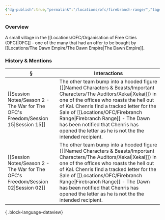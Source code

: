 ```yaml
---
{"dg-publish":true,"permalink":"/locations/ofc/firebranch-range/","tags":["Discovered"],"updated":"2025-06-11T21:46:43.948+01:00"}
---
```


### Overview
A small village in the [[Locations/OFC/Organisation of Free Cities (OFC)\|OFC]] - one of the many that had an offer to be bought by [[Locations/The Dawn Empire/The Dawn Empire\|The Dawn Empire]].

### History & Mentions
| §                                                                                    | Interactions                                                                                                                                                                                                                                                                            |
| ------------------------------------------------------------------------------------ | --------------------------------------------------------------------------------------------------------------------------------------------------------------------------------------------------------------------------------------------------------------------------------------- |
| [[Session Notes/Season 2 - The War for The OFC's Freedom/Session 15\|Session 15]] | The other team bump into a hooded figure ([[Named Characters & Beasts/Important Characters/The Auditors/Xekai\|Xekai]]) in one of the offices who roasts the hell out of Kal. Chenris find a tracked letter for the Sale of [[Locations/OFC/Firebranch Range\|Firebranch Range]] - The Dawn has been notified that Chenris has opened the letter as he is not the  the intended recipient. |
| [[Session Notes/Season 2 - The War for The OFC's Freedom/Session 02\|Session 02]] | The other team bump into a hooded figure ([[Named Characters & Beasts/Important Characters/The Auditors/Xekai\|Xekai]]) in one of the offices who roasts the hell out of Kal. Chenris find a tracked letter for the Sale of [[Locations/OFC/Firebranch Range\|Firebranch Range]] - The Dawn has been notified that Chenris has opened the letter as he is not the  the intended recipient. |

{ .block-language-dataview}